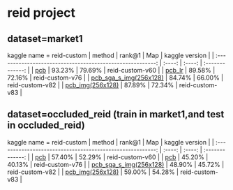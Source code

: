 
# reid project 

## dataset=market1
kaggle name = reid-custom
|                           method                           | rank@1 |  Map   | kaggle version  |
| :--------------------------------------------------------: | :----: | :----: | :-------------: |
|              [pcb](project_result/pcb.ipynb)               | 93.23% | 79.69% | reid-custom-v60 |
|         [pcb_lr](project_result/pcb_same_lr.ipynb)         | 89.58% | 72.16% | reid-custom-v76 |
| [pcb_sga_s_img(256x128)](project_result/pcb_same_lr.ipynb) | 84.74% | 66.00% | reid-custom-v82 |
| [pcb_img(256x128)](project_result/pcb_img(256x128).ipynb)  | 87.89% | 72.34% | reid-custom-v83 |




##  dataset=occluded_reid (train in market1,and test in occluded_reid)
kaggle name = reid-custom
|                           method                           | rank@1 |  Map   | kaggle version  |
| :--------------------------------------------------------: | :----: | :----: | :-------------: |
|              [pcb](project_result/pcb.ipynb)               | 57.40% | 52.29% | reid-custom-v60 |
|          [pcb](project_result/pcb_same_lr.ipynb)           | 45.20% | 40.13% | reid-custom-v76 |
| [pcb_sga_s_img(256x128)](project_result/pcb_same_lr.ipynb) | 48.90% | 45.72% | reid-custom-v82 |
| [pcb_img(256x128)](project_result/pcb_img(256x128).ipynb)  | 59.00% | 54.28% | reid-custom-v83 |


